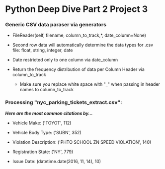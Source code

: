# Python Deep Dive Part 2 Project 3

### Generic CSV data paraser via generators 

- FileReader(self, filename, column_to_track,*, date_column=None)
    
- Second row data will automatically determine the data types for .csv file: float, string, integer, date

- Date restricted only to one column via date_column 

- Return the frequency distribution of data per Column Header via column_to_track 
    * Make sure you replace white space with "_" when passing in header names to column_to_track

### Processing "nyc_parking_tickets_extract.csv":

**_Here are the most common citations by..._**

- Vehicle Make: ('TOYOT', 112)

- Vehicle Body Type: ('SUBN', 352) 

- Violation Description: ('PHTO SCHOOL ZN SPEED VIOLATION', 140)

- Registration State: ('NY', 779)

- Issue Date: (datetime.date(2016, 11, 14), 10)


